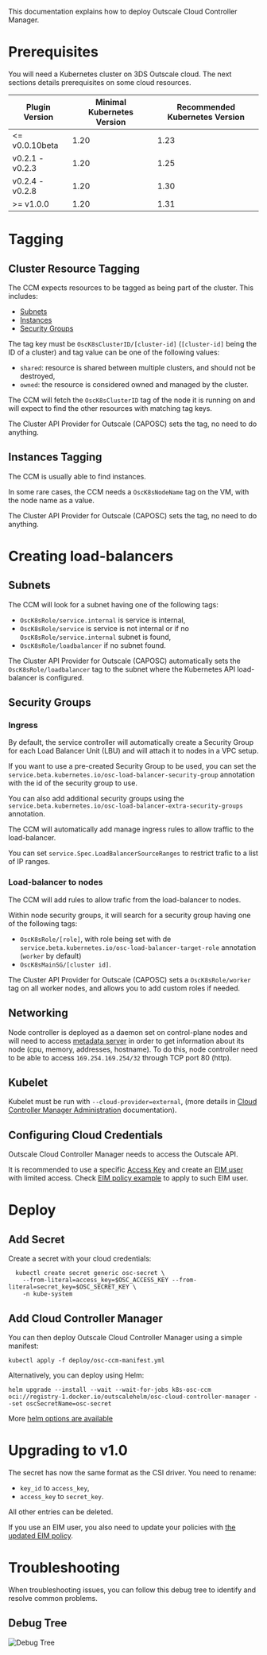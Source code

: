 This documentation explains how to deploy Outscale Cloud Controller Manager.

# Prerequisites

You will need a Kubernetes cluster on 3DS Outscale cloud. The next sections details prerequisites on some cloud resources.

| Plugin Version  | Minimal Kubernetes Version | Recommended Kubernetes Version |
| --------------- | -------------------------- | ------------------------------ |
|  <= v0.0.10beta | 1.20                       | 1.23                           |
| v0.2.1 - v0.2.3 | 1.20                       | 1.25                           |
| v0.2.4 - v0.2.8 | 1.20                       | 1.30                           |
|    >= v1.0.0    | 1.20                       | 1.31                           |

# Tagging

## Cluster Resource Tagging

The CCM expects resources to be tagged as being part of the cluster.
This includes:
- [Subnets](https://docs.outscale.com/en/userguide/About-VPCs.html)
- [Instances](https://docs.outscale.com/en/userguide/About-Instances.html)
- [Security Groups](https://docs.outscale.com/en/userguide/About-Security-Groups-(Concepts).html)

The tag key must be `OscK8sClusterID/[cluster-id]` (`[cluster-id]` being the ID of a cluster) and tag value can be one of the following values:
- `shared`: resource is shared between multiple clusters, and should not be destroyed,
- `owned`: the resource is considered owned and managed by the cluster.

The CCM will fetch the `OscK8sClusterID` tag of the node it is running on and will expect to find the other resources with matching tag keys.

The Cluster API Provider for Outscale (CAPOSC) sets the tag, no need to do anything.

## Instances Tagging

The CCM is usually able to find instances.

In some rare cases, the CCM needs a `OscK8sNodeName` tag on the VM, with the node name as a value.

The Cluster API Provider for Outscale (CAPOSC) sets the tag, no need to do anything.

# Creating load-balancers

## Subnets

The CCM will look for a subnet having one of the following tags:
* `OscK8sRole/service.internal` is service is internal,
* `OscK8sRole/service` is service is not internal or if no `OscK8sRole/service.internal` subnet is found,
* `OscK8sRole/loadbalancer` if no subnet found.

The Cluster API Provider for Outscale (CAPOSC) automatically sets the `OscK8sRole/loadbalancer` tag to the subnet where the Kubernetes API load-balancer is configured.

## Security Groups

### Ingress

By default, the service controller will automatically create a Security Group for each Load Balancer Unit (LBU) and will attach it to nodes in a VPC setup.

If you want to use a pre-created Security Group to be used, you can set the `service.beta.kubernetes.io/osc-load-balancer-security-group` annotation with the id of the security group to use.

You can also add additional security groups using the `service.beta.kubernetes.io/osc-load-balancer-extra-security-groups` annotation.

The CCM will automatically add manage ingress rules to allow traffic to the load-balancer.

You can set `service.Spec.LoadBalancerSourceRanges` to restrict trafic to a list of IP ranges.

### Load-balancer to nodes

The CCM will add rules to allow trafic from the load-balancer to nodes.

Within node security groups, it will search for a security group having one of the following tags:
* `OscK8sRole/[role]`, with role being set with de `service.beta.kubernetes.io/osc-load-balancer-target-role` annotation (`worker` by default)
* `OscK8sMainSG/[cluster id]`.

The Cluster API Provider for Outscale (CAPOSC) sets a `OscK8sRole/worker` tag on all worker nodes, and allows you to add custom roles if needed.

## Networking

Node controller is deployed as a daemon set on control-plane nodes and will need to access [metadata server](https://docs.outscale.com/en/userguide/Accessing-the-Metadata-and-User-Data-of-an-Instance.html) in order to get information about its node (cpu, memory, addresses, hostname).
To do this, node controller need to be able to access `169.254.169.254/32` through TCP port 80 (http).

## Kubelet

Kubelet must be run with `--cloud-provider=external`, (more details in [Cloud Controller Manager Administration](https://kubernetes.io/docs/tasks/administer-cluster/running-cloud-controller/#running-cloud-controller-manager) documentation).

## Configuring Cloud Credentials

Outscale Cloud Controller Manager needs to access the Outscale API.

It is recommended to use a specific [Access Key](https://docs.outscale.com/en/userguide/About-Access-Keys.html) and create an [EIM user](https://docs.outscale.com/en/userguide/About-EIM-Users.html) with limited access. Check [EIM policy example](eim-policy.example.json) to apply to such EIM user.

# Deploy

## Add Secret

Create a secret with your cloud credentials:
```
  kubectl create secret generic osc-secret \
    --from-literal=access_key=$OSC_ACCESS_KEY --from-literal=secret_key=$OSC_SECRET_KEY \
    -n kube-system
```

## Add Cloud Controller Manager

You can then deploy Outscale Cloud Controller Manager using a simple manifest:
```
kubectl apply -f deploy/osc-ccm-manifest.yml
```

Alternatively, you can deploy using Helm:
```
helm upgrade --install --wait --wait-for-jobs k8s-osc-ccm oci://registry-1.docker.io/outscalehelm/osc-cloud-controller-manager --set oscSecretName=osc-secret
```
More [helm options are available](../docs/helm.md)

# Upgrading to v1.0

The secret has now the same format as the CSI driver. You need to rename:
* `key_id` to `access_key`,
* `access_key` to `secret_key`.

All other entries can be deleted.

If you use an EIM user, you also need to update your policies with [the updated EIM policy](eim-policy.example.json).

# Troubleshooting

When troubleshooting issues, you can follow this debug tree to identify and resolve common problems.

## Debug Tree

![Debug Tree](debug-tree.png)
